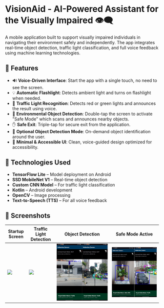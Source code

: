 # VisionAid - AI-Powered Assistant for the Visually Impaired 👁️‍🗨️

A mobile application built to support visually impaired individuals in navigating their environment safely and independently. The app integrates real-time object detection, traffic light classification, and full voice feedback using machine learning technologies.

## 🚀 Features

- 🔊 **Voice-Driven Interface**: Start the app with a single touch, no need to see the screen.
- 💡 **Automatic Flashlight**: Detects ambient light and turns on flashlight when needed.
- 🚦 **Traffic Light Recognition**: Detects red or green lights and announces the result using voice.
- 🦺 **Environmental Object Detection**: Double-tap the screen to activate "Safe Mode" which scans and announces nearby objects.
- ✋ **Safe Exit**: Triple-tap for secure exit from the application.
- 🎯 **Optional Object Detection Mode**: On-demand object identification around the user.
- 🎨 **Minimal & Accessible UI**: Clean, voice-guided design optimized for accessibility.

## 🧠 Technologies Used

- **TensorFlow Lite** – Model deployment on Android
- **SSD MobileNet V1** – Real-time object detection
- **Custom CNN Model** – For traffic light classification
- **Kotlin** – Android development
- **OpenCV** – Image processing
- **Text-to-Speech (TTS)** – For all voice feedback


## 📸 Screenshots

| Startup Screen | Traffic Light Detection | Object Detection | Safe Mode Active |
|----------------|-------------------------|------------------|------------------|
| ![](screenshots/startActivty.png) | ![](screenshots/mainActivty.png) | ![](screenshots/trfclght.png) | ![](screenshots/object.png) |
